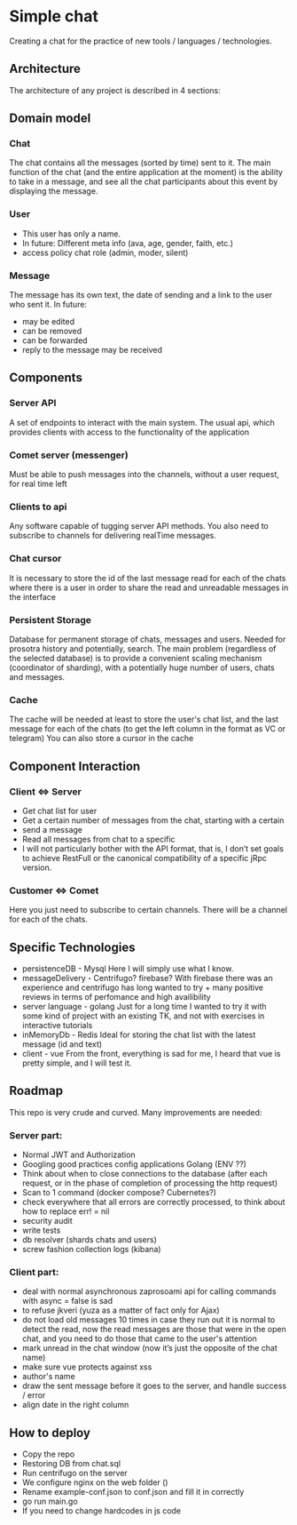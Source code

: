 
# Simple chat
Creating a chat for the practice of new tools / languages ​​/ technologies.

## Architecture
The architecture of any project is described in 4 sections:

## Domain model
### Chat
The chat contains all the messages (sorted by time) sent to it. The main function of the chat (and the entire application at the moment) is the ability to take in a message, and see all the chat participants about this event by displaying the message.

### User

 - This user has only a name. 
 - In future: Different meta info (ava, age,
   gender, faith, etc.) 
  - access policy chat role (admin, moder, silent)

### Message
The message has its own text, the date of sending and a link to the user who sent it. In future:

 - may be edited 
 - can be removed 
 - can be forwarded 
 - reply to the message may be received

## Components
### Server API
A set of endpoints to interact with the main system. The usual api, which provides clients with access to the functionality of the application

### Comet server (messenger)
Must be able to push messages into the channels, without a user request, for real time left

### Clients to api
Any software capable of tugging server API methods. You also need to subscribe to channels for delivering realTime messages.

### Chat cursor
It is necessary to store the id of the last message read for each of the chats where there is a user in order to share the read and unreadable messages in the interface

### Persistent Storage
Database for permanent storage of chats, messages and users. Needed for prosotra history and potentially, search. The main problem (regardless of the selected database) is to provide a convenient scaling mechanism (coordinator of sharding), with a potentially huge number of users, chats and messages.

### Cache
The cache will be needed at least to store the user's chat list, and the last message for each of the chats (to get the left column in the format as VC or telegram) You can also store a cursor in the cache

## Component Interaction
### Client <=> Server
* Get chat list for user
* Get a certain number of messages from the chat, starting with a certain
* send a message
* Read all messages from chat to a specific
* I will not particularly bother with the API format, that is, I don’t set goals to achieve RestFull or the canonical compatibility of a specific jRpc version.

### Customer <=> Comet
Here you just need to subscribe to certain channels. There will be a channel for each of the chats.

## Specific Technologies
* persistenceDB - Mysql Here I will simply use what I know.
* messageDelivery - Centrifugo? firebase? With firebase there was an experience and centrifugo has long wanted to try + many positive reviews in terms of perfomance and high availibility
* server language - golang Just for a long time I wanted to try it with some kind of project with an existing TK, and not with exercises in interactive tutorials
* inMemoryDb - Redis Ideal for storing the chat list with the latest message (id and text)
* client - vue From the front, everything is sad for me, I heard that vue is pretty simple, and I will test it.
## Roadmap
This repo is very crude and curved. Many improvements are needed:

### Server part:

* Normal JWT and Authorization
* Googling good practices config applications Golang (ENV ??)
* Think about when to close connections to the database (after each request, or in the phase of completion of processing the http request)
* Scan to 1 command (docker compose? Cubernetes?)
* check everywhere that all errors are correctly processed, to think about how to replace err! = nil
* security audit
* write tests
* db resolver (shards chats and users)
* screw fashion collection logs (kibana)

### Client part:

* deal with normal asynchronous zaprosoami api for calling commands with async = false is sad
* to refuse jkveri (yuza as a matter of fact only for Ajax)
* do not load old messages 10 times in case they run out
it is normal to detect the read, now the read messages are those that were in the open chat, and you need to do those that came to the user's attention
* mark unread in the chat window (now it’s just the opposite of the chat name)
* make sure vue protects against xss
* author's name
* draw the sent message before it goes to the server, and handle success / error
* align date in the right column

## How to deploy
* Copy the repo 
* Restoring DB from chat.sql
* Run centrifugo on the server
* We configure nginx on the web folder ()
* Rename example-conf.json to conf.json and fill it in correctly
* go run main.go
* If you need to change hardcodes in js code

